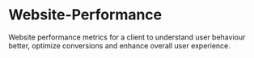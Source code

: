# Website-Performance
Website performance metrics for a client to understand user behaviour better, optimize conversions and enhance overall user experience.
